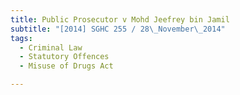 ```yaml
---
title: Public Prosecutor v Mohd Jeefrey bin Jamil 
subtitle: "[2014] SGHC 255 / 28\_November\_2014"
tags:
  - Criminal Law
  - Statutory Offences
  - Misuse of Drugs Act

---
```


